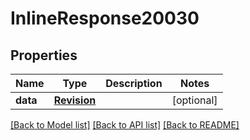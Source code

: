 # InlineResponse20030

## Properties
Name | Type | Description | Notes
------------ | ------------- | ------------- | -------------
**data** | [**Revision**](Revision.md) |  | [optional] 

[[Back to Model list]](../README.md#documentation-for-models) [[Back to API list]](../README.md#documentation-for-api-endpoints) [[Back to README]](../README.md)

